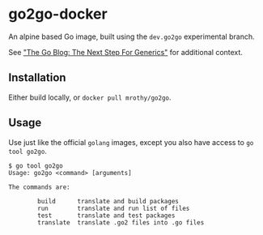 # go2go-docker

An alpine based Go image, built using the `dev.go2go` experimental branch.

See ["The Go Blog: The Next Step For Generics"][1] for additional context.

[1]: https://blog.golang.org/generics-next-step

## Installation

Either build locally, or `docker pull mrothy/go2go`.

## Usage

Use just like the official `golang` images, except you also have access to `go
tool go2go`.


    $ go tool go2go
    Usage: go2go <command> [arguments]

    The commands are:

            build      translate and build packages
            run        translate and run list of files
            test       translate and test packages
            translate  translate .go2 files into .go files


